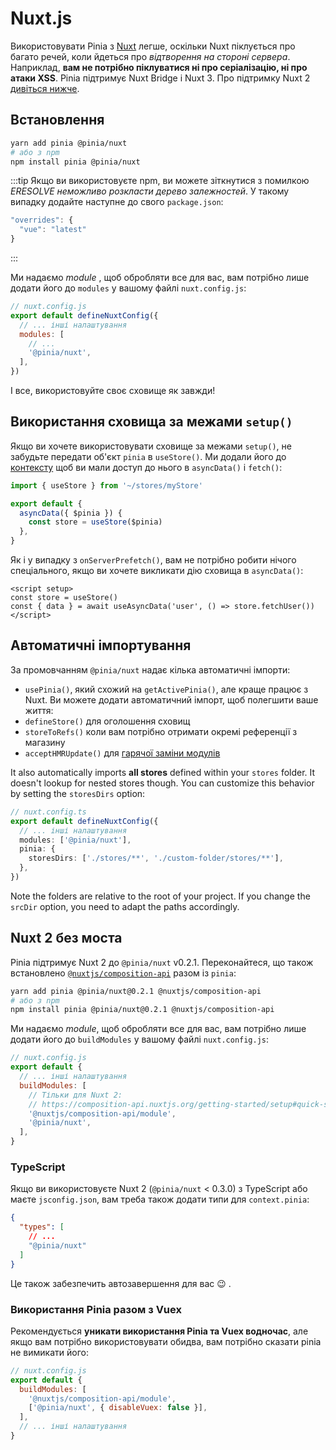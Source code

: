 # Nuxt.js

Використовувати Pinia з [Nuxt](https://nuxt.com/) легше, оскільки Nuxt піклується про багато речей, коли йдеться про _відтворення на стороні сервера_. Наприклад, **вам не потрібно піклуватися ні про серіалізацію, ні про атаки XSS**. Pinia підтримує Nuxt Bridge і Nuxt 3. Про підтримку Nuxt 2 [дивіться нижче](#nuxt-2-without-bridge).

## Встановлення

```bash
yarn add pinia @pinia/nuxt
# або з npm
npm install pinia @pinia/nuxt
```

:::tip
Якщо ви використовуєте npm, ви можете зіткнутися з помилкою _ERESOLVE неможливо розкласти дерево залежностей_. У такому випадку додайте наступне до свого `package.json`:

```js
"overrides": {
  "vue": "latest"
}
```

:::

Ми надаємо _module_ , щоб обробляти все для вас, вам потрібно лише додати його до `modules` у вашому файлі `nuxt.config.js`:

```js
// nuxt.config.js
export default defineNuxtConfig({
  // ... інші налаштування
  modules: [
    // ...
    '@pinia/nuxt',
  ],
})
```

І все, використовуйте своє сховище як завжди!

## Використання сховища за межами `setup()`

Якщо ви хочете використовувати сховище за межами `setup()`, не забудьте передати об'єкт `pinia` в `useStore()`. Ми додали його до [контексту](https://nuxtjs.org/docs/2.x/internals-glossary/context) щоб ви мали доступ до нього в `asyncData()` і `fetch()`:

```js
import { useStore } from '~/stores/myStore'

export default {
  asyncData({ $pinia }) {
    const store = useStore($pinia)
  },
}
```

Як і у випадку з `onServerPrefetch()`, вам не потрібно робити нічого спеціального, якщо ви хочете викликати дію сховища в `asyncData()`:

```vue
<script setup>
const store = useStore()
const { data } = await useAsyncData('user', () => store.fetchUser())
</script>
```

## Автоматичні імпортування

За промовчанням `@pinia/nuxt` надає кілька автоматичні імпорти:

- `usePinia()`, який схожий на `getActivePinia()`, але краще працює з Nuxt. Ви можете додати автоматичний імпорт, щоб полегшити ваше життя:
- `defineStore()` для оголошення сховищ
- `storeToRefs()` коли вам потрібно отримати окремі референції з магазину
- `acceptHMRUpdate()` для [гарячої заміни модулів](../cookbook/hot-module-replacement.md)

It also automatically imports **all stores** defined within your `stores` folder. It doesn't lookup for nested stores though. You can customize this behavior by setting the `storesDirs` option:

```ts
// nuxt.config.ts
export default defineNuxtConfig({
  // ... інші налаштування
  modules: ['@pinia/nuxt'],
  pinia: {
    storesDirs: ['./stores/**', './custom-folder/stores/**'],
  },
})
```

Note the folders are relative to the root of your project. If you change the `srcDir` option, you need to adapt the paths accordingly.

## Nuxt 2 без моста

Pinia підтримує Nuxt 2 до `@pinia/nuxt` v0.2.1. Переконайтеся, що також встановлено [`@nuxtjs/composition-api`](https://composition-api.nuxtjs.org/) разом із `pinia`:

```bash
yarn add pinia @pinia/nuxt@0.2.1 @nuxtjs/composition-api
# або з npm
npm install pinia @pinia/nuxt@0.2.1 @nuxtjs/composition-api
```

Ми надаємо _module_, щоб обробляти все для вас, вам потрібно лише додати його до `buildModules` у вашому файлі `nuxt.config.js`:

```js
// nuxt.config.js
export default {
  // ... інші налаштування
  buildModules: [
    // Тільки для Nuxt 2:
    // https://composition-api.nuxtjs.org/getting-started/setup#quick-start
    '@nuxtjs/composition-api/module',
    '@pinia/nuxt',
  ],
}
```

### TypeScript

Якщо ви використовуєте Nuxt 2 (`@pinia/nuxt` < 0.3.0) з TypeScript або маєте `jsconfig.json`, вам треба також додати типи для `context.pinia`:

```json
{
  "types": [
    // ...
    "@pinia/nuxt"
  ]
}
```

Це також забезпечить автозавершення для вас 😉 .

### Використання Pinia разом з Vuex

Рекомендується **уникати використання Pinia та Vuex водночас**, але якщо вам потрібно використовувати обидва, вам потрібно сказати pinia не вимикати його:

```js
// nuxt.config.js
export default {
  buildModules: [
    '@nuxtjs/composition-api/module',
    ['@pinia/nuxt', { disableVuex: false }],
  ],
  // ... інші налаштування
}
```
